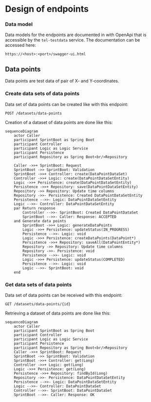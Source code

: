 # Design of endpoints

### Data model

Data models for the endpoints are documented in with OpenApi that is accessible by the `tel-testdata` 
service. The documentation can be accessed here:

```
https://<host>:<port>/swagger-ui.html
```

## Data points

Data points are test data of pair of X- and Y-coordinates.


### Create data sets of data points

Data set of data points can be created like with this endpoint:

```
POST /datasets/data-points
```

Creation of a dataset of data points are done like this:

```mermaid
sequenceDiagram
    actor Caller
    participant SprintBoot as Spring Boot
    participant Controller
    participant Logic as Logic Service
    participant Persistence
    participant Repository as Spring Boot<br/>Repository

    Caller ->>+ SprintBoot: Request
    SprintBoot ->> SprintBoot: Validation
    SprintBoot ->>+ Controller: create(DataPointDataSet)
    Controller ->>+ Logic: create(DataPointDataSetEntity)
    Logic ->>+ Persistence: create(DataPointDataSetEntity)
    Persistence ->>+ Repository: save(DataPointDataSetEntity)
    Repository ->> Repository: Update time columns
    Repository ->>- Persistence: Created DataPointDataSetEntity
    Persistence -->>- Logic: DataPointDataSetEntity
    Logic -->>- Controller: DataPointDataSetEntity
    par Return response
        Controller -->>- SprintBoot: Created DataPointDataSet
        SprintBoot -->>- Caller: Response: ACCEPTED
    and Generate data points
        SprintBoot ->>+ Logic: generateDataPoints
        Logic ->>+ Persistence: updateStatus(IN_PROGRESS)
        Persistence -->>- Logic: void
        Logic ->>+ Persistence: createDataPoints(DataPoint*)
        Persistence ->>+ Repository: saveAll(DataPointEntity*)
        Repository ->> Repository: Update time columns
        Repository ->>- Persistence: void
        Persistence -->>- Logic: void
        Logic ->>+ Persistence: updateStatus(COMPLETED)
        Persistence -->>- Logic: void
        Logic -->>- SprintBoot: void
    end
```

### Get data sets of data points

Data set of data points can be received with this endpoint:

```
GET /datasets/data-points/{id}
```

Retrieving a dataset of data points are done like this:

```mermaid
sequenceDiagram
    actor Caller
    participant SprintBoot as Spring Boot
    participant Controller
    participant Logic as Logic Service
    participant Persistence
    participant Repository as Spring Boot<br/>Repository
    Caller ->>+ SprintBoot: Request
    SprintBoot ->> SprintBoot: Validation
    SprintBoot ->>+ Controller: get(Long)
    Controller ->>+ Logic: get(Long)
    Logic ->>+ Persistence: get(Long)
    Persistence ->>+ Repository: findById(Long)
    Repository ->>- Persistence: DataPointDataSetEntity
    Persistence -->>- Logic: DataPointDataSetEntity
    Logic -->>- Controller: DataPointDataSet
    Controller -->>- SprintBoot: DataPointDataSet
    SprintBoot -->>- Caller: Response: OK
```

